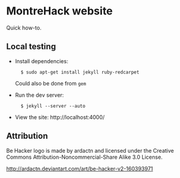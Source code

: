 # MontreHack website
Quick how-to.

## Local testing

* Install dependencies:

        $ sudo apt-get install jekyll ruby-redcarpet

  Could also be done from `gem`

* Run the dev server:

        $ jekyll --server --auto

* View the site: http://localhost:4000/

## Attribution

Be Hacker logo is made by ardactn and licensed under the Creative Commons
Attribution-Noncommercial-Share Alike 3.0 License.

http://ardactn.deviantart.com/art/be-hacker-v2-160393971
